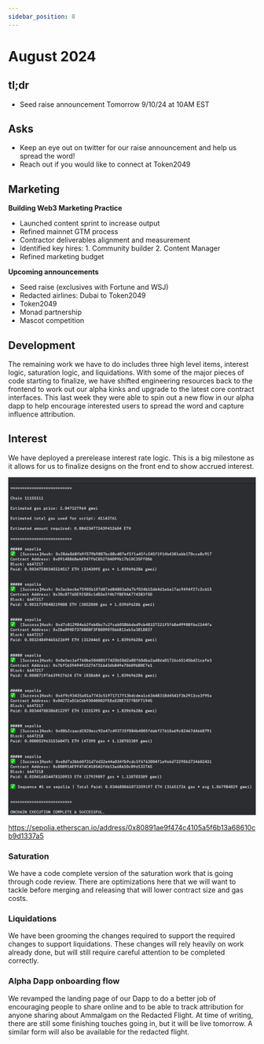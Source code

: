 ```yaml
---
sidebar_position: 8
---
```


# August 2024

## tl;dr

- Seed raise announcement Tomorrow 9/10/24 at 10AM EST

## Asks

- Keep an eye out on twitter for our raise announcement and help us spread the word!
- Reach out if you would like to connect at Token2049

## Marketing

**Building Web3 Marketing Practice** 

- Launched content sprint to increase output
- Refined mainnet GTM process
- Contractor deliverables alignment and measurement
- Identified key hires: 1. Community builder 2. Content Manager
- Refined marketing budget

**Upcoming announcements** 

- Seed raise (exclusives with Fortune and WSJ)
- Redacted airlines: Dubai to Token2049
- Token2049
- Monad partnership
- Mascot competition

## Development

The remaining work we have to do includes three high level items, interest logic, saturation logic, and liquidations. With some of the major pieces of code starting to finalize, we have shifted engineering resources back to the frontend to work out our alpha kinks and upgrade to the latest core contract interfaces. This last week they were able to spin out a new flow in our alpha dapp to help encourage interested users to spread the word and capture influence attribution.

## Interest

We have deployed a prerelease interest rate logic. This is a big milestone as it allows for us to finalize designs on the front end to show accrued interest.

![Deploying on Sepolia](./assets/Deployed_Code.png)

https://sepolia.etherscan.io/address/0x80891ae9f474c4105a5f6b13a68610cb9d1337a5

### Saturation

We have a code complete version of the saturation work that is going through code review. There are optimizations here that we will want to tackle before merging and releasing that will lower contract size and gas costs.

### Liquidations

We have been grooming the changes required to support the required changes to support liquidations. These changes will rely heavily on work already done, but will still require careful attention to be completed correctly. 

### Alpha Dapp onboarding flow

We revamped the landing page of our Dapp to do a better job of encouraging people to share online and to be able to track attribution for anyone sharing about Ammalgam on the Redacted Flight. At time of writing, there are still some finishing touches going in, but it will be live tomorrow.  A similar form will also be available for the redacted flight.